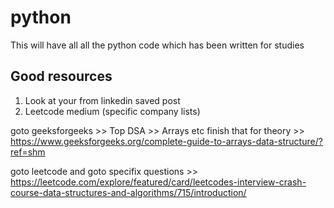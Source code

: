 # python
This will have all all the python code which has been written for studies

## Good resources
1) Look at your from linkedin saved post
2) Leetcode medium (specific company lists)

goto geeksforgeeks >> Top DSA >> Arrays etc finish that for theory >> https://www.geeksforgeeks.org/complete-guide-to-arrays-data-structure/?ref=shm

goto leetcode and goto specifix questions >> https://leetcode.com/explore/featured/card/leetcodes-interview-crash-course-data-structures-and-algorithms/715/introduction/
